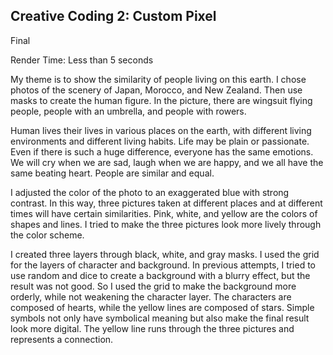 ## Creative Coding 2: Custom Pixel

Final

Render Time: Less than 5 seconds

My theme is to show the similarity of people living on this earth. I chose photos of the scenery of Japan, Morocco, and New Zealand. Then use masks to create the human figure. In the picture, there are wingsuit flying people, people with an umbrella, and people with rowers.

Human lives their lives in various places on the earth, with different living environments and different living habits. Life may be plain or passionate. Even if there is such a huge difference, everyone has the same emotions. We will cry when we are sad, laugh when we are happy, and we all have the same beating heart. People are similar and equal.

I adjusted the color of the photo to an exaggerated blue with strong contrast. In this way, three pictures taken at different places and at different times will have certain similarities. Pink, white, and yellow are the colors of shapes and lines. I tried to make the three pictures look more lively through the color scheme.

I created three layers through black, white, and gray masks. I used the grid for the layers of character and background. In previous attempts, I tried to use random and dice to create a background with a blurry effect, but the result was not good. So I used the grid to make the background more orderly, while not weakening the character layer. The characters are composed of hearts, while the yellow lines are composed of stars. Simple symbols not only have symbolical meaning but also make the final result look more digital. The yellow line runs through the three pictures and represents a connection.
